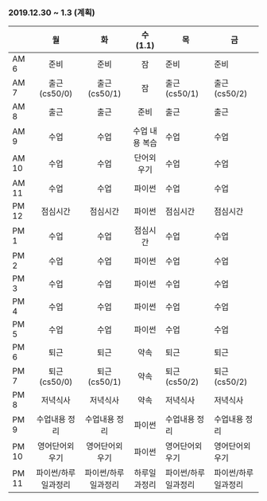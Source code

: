 ### 2019.12.30 ~ 1.3 (계획)

|       |         월          |         화          |    수(1.1)     | 목                  | 금                  |
| ----- | :-----------------: | :-----------------: | :------------: | ------------------- | ------------------- |
| AM 6  |        준비         |        준비         |       잠       | 준비                | 준비                |
| AM 7  |    출근(cs50/0)     |    출근(cs50/1)     |       잠       | 출근(cs50/1)        | 출근(cs50/2)        |
| AM 8  |        출근         |        출근         |      준비      | 출근                | 출근                |
| AM 9  |        수업         |        수업         | 수업 내용 복습 | 수업                | 수업                |
| AM 10 |        수업         |        수업         |   단어외우기   | 수업                | 수업                |
| AM 11 |        수업         |        수업         |     파이썬     | 수업                | 수업                |
| PM 12 |      점심시간       |      점심시간       |     파이썬     | 점심시간            | 점심시간            |
| PM 1  |        수업         |        수업         |    점심시간    | 수업                | 수업                |
| PM 2  |        수업         |        수업         |     파이썬     | 수업                | 수업                |
| PM 3  |        수업         |        수업         |     파이썬     | 수업                | 수업                |
| PM 4  |        수업         |        수업         |     파이썬     | 수업                | 수업                |
| PM 5  |        수업         |        수업         |     파이썬     | 수업                | 수업                |
| PM 6  |        퇴근         |        퇴근         |      약속      | 퇴근                | 퇴근                |
| PM 7  |    퇴근(cs50/0)     |    퇴근(cs50/1)     |      약속      | 퇴근(cs50/2)        | 퇴근(cs50/2)        |
| PM 8  |      저녁식사       |      저녁식사       |      약속      | 저녁식사            | 저녁식사            |
| PM 9  |    수업내용 정리    |    수업내용 정리    |     파이썬     | 수업내용 정리       | 수업내용 정리       |
| PM 10 |   영어단어외우기    |   영어단어외우기    |     파이썬     | 영어단어외우기      | 영어단어외우기      |
| PM 11 | 파이썬/하루일과정리 | 파이썬/하루일과정리 |  하루일과정리  | 파이썬/하루일과정리 | 파이썬/하루일과정리 |


